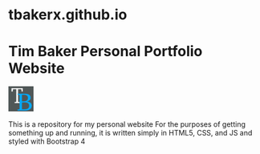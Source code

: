 # tbakerx.github.io

<h1>Tim Baker Personal Portfolio Website</h1>
<img src="assets/logo.png" alt="Logo" style="width: 50px; height:50px"/>


This is a repository for my personal website
For the purposes of getting something up and running, it is written simply in HTML5, CSS, and JS and styled with Bootstrap 4
